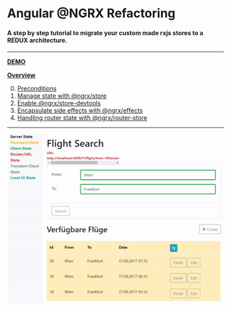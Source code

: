 # Angular @NGRX Refactoring
#### A step by step tutorial to migrate your custom made rxjs stores to a REDUX architecture.

***

**[DEMO](https://biophoton.github.io/angular-ngrx-refactoring)**

**[Overview](https://github.com/BioPhoton/angular-ngrx-refactoring/wiki/Angular-@NGRX-Refactoring---Overview)**  

0. [Preconditions](https://github.com/BioPhoton/angular-ngrx-refactoring/wiki/Preconditions) 
1. [Manage state with @ngrx/store](https://github.com/BioPhoton/angular-ngrx-refactoring/wiki/Manage-state-with-@ngrx/store) 
2. [Enable @ngrx/store-devtools](https://github.com/BioPhoton/angular-ngrx-refactoring/wiki/Enable-@ngrx-store-devtools)
3. [Encapsulate side effects with @ngrx/effects](https://github.com/BioPhoton/angular-ngrx-refactoring/wiki/Encapsulate-side-effects-with-@ngrx-effects)  
4. [Handling router state with @ngrx/router-store](https://github.com/BioPhoton/angular-ngrx-refactoring/wiki/Handling-router-state-with-@ngrx-router-store)  

***
![Angular-NGRX-refactoring](https://raw.githubusercontent.com/BioPhoton/angular-ngrx-refactoring/master/resources/demo-gif.gif)
